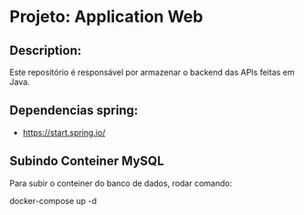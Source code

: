 # Projeto: Application Web

## Description:

Este repositório é responsável por armazenar o backend das APIs feitas em Java.

## Dependencias spring:

- https://start.spring.io/

## Subindo Conteiner MySQL

Para subir o conteiner do banco de dados, rodar comando:

docker-compose up -d

